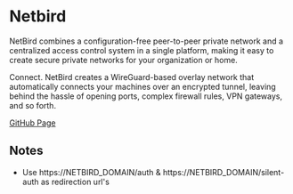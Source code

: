 # Netbird

NetBird combines a configuration-free peer-to-peer private network and a centralized access control system in a single platform, making it easy to create secure private networks for your organization or home.

Connect. NetBird creates a WireGuard-based overlay network that automatically connects your machines over an encrypted tunnel, leaving behind the hassle of opening ports, complex firewall rules, VPN gateways, and so forth.

[GitHub Page](https://github.com/netbirdio/netbird)

## Notes
- Use   https://NETBIRD_DOMAIN/auth & https://NETBIRD_DOMAIN/silent-auth as redirection url's